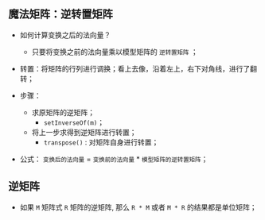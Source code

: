 ## 魔法矩阵：逆转置矩阵

* 如何计算变换之后的法向量？
  + 只要将变换之前的法向量乘以模型矩阵的 `逆转置矩阵` ；

* 转置：将矩阵的行列进行调换；看上去像，沿着左上，右下对角线，进行了翻转；

* 步骤：
  + 求原矩阵的逆矩阵；
    - `setInverseOf(m)`；
  + 将上一步求得到逆矩阵进行转置；
    - `transpose()` : 对矩阵自身进行转置；

* 公式： `变换后的法向量` = `变换前的法向量` * `模型矩阵的逆转置矩阵`；

## 逆矩阵

* 如果 `M` 矩阵式 `R` 矩阵的逆矩阵, 那么 `R * M` 或者 `M * R` 的结果都是单位矩阵；
